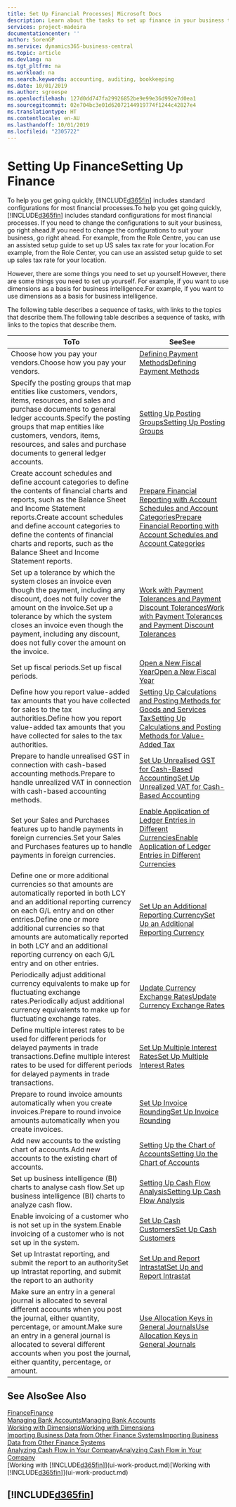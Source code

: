 ```yaml
---
title: Set Up Financial Processes| Microsoft Docs
description: Learn about the tasks to set up finance in your business to suit all your accounting, auditing, or bookkeeping needs.
services: project-madeira
documentationcenter: ''
author: SorenGP
ms.service: dynamics365-business-central
ms.topic: article
ms.devlang: na
ms.tgt_pltfrm: na
ms.workload: na
ms.search.keywords: accounting, auditing, bookkeeping
ms.date: 10/01/2019
ms.author: sgroespe
ms.openlocfilehash: 127d0dd747fa29926852be9e99e36d992e7d0ea1
ms.sourcegitcommit: 02e704bc3e01d62072144919774f1244c42827e4
ms.translationtype: HT
ms.contentlocale: en-AU
ms.lasthandoff: 10/01/2019
ms.locfileid: "2305722"
---
```

# <a name="setting-up-finance"></a><span data-ttu-id="fcc7a-103">Setting Up Finance</span><span class="sxs-lookup"><span data-stu-id="fcc7a-103">Setting Up Finance</span></span>
<span data-ttu-id="fcc7a-104">To help you get going quickly, [!INCLUDE[d365fin](includes/d365fin_md.md)] includes standard configurations for most financial processes.</span><span class="sxs-lookup"><span data-stu-id="fcc7a-104">To help you get going quickly, [!INCLUDE[d365fin](includes/d365fin_md.md)] includes standard configurations for most financial processes.</span></span> <span data-ttu-id="fcc7a-105">If you need to change the configurations to suit your business, go right ahead.</span><span class="sxs-lookup"><span data-stu-id="fcc7a-105">If you need to change the configurations to suit your business, go right ahead.</span></span> <span data-ttu-id="fcc7a-106">For example, from the Role Centre, you can use an assisted setup guide to set up US sales tax rate for your location.</span><span class="sxs-lookup"><span data-stu-id="fcc7a-106">For example, from the Role Center, you can use an assisted setup guide to set up sales tax rate for your location.</span></span>  

<span data-ttu-id="fcc7a-107">However, there are some things you need to set up yourself.</span><span class="sxs-lookup"><span data-stu-id="fcc7a-107">However, there are some things you need to set up yourself.</span></span> <span data-ttu-id="fcc7a-108">For example, if you want to use dimensions as a basis for business intelligence.</span><span class="sxs-lookup"><span data-stu-id="fcc7a-108">For example, if you want to use dimensions as a basis for business intelligence.</span></span>  

<span data-ttu-id="fcc7a-109">The following table describes a sequence of tasks, with links to the topics that describe them.</span><span class="sxs-lookup"><span data-stu-id="fcc7a-109">The following table describes a sequence of tasks, with links to the topics that describe them.</span></span>

| <span data-ttu-id="fcc7a-110">To</span><span class="sxs-lookup"><span data-stu-id="fcc7a-110">To</span></span> | <span data-ttu-id="fcc7a-111">See</span><span class="sxs-lookup"><span data-stu-id="fcc7a-111">See</span></span> |
| --- | --- |
| <span data-ttu-id="fcc7a-112">Choose how you pay your vendors.</span><span class="sxs-lookup"><span data-stu-id="fcc7a-112">Choose how you pay your vendors.</span></span> |[<span data-ttu-id="fcc7a-113">Defining Payment Methods</span><span class="sxs-lookup"><span data-stu-id="fcc7a-113">Defining Payment Methods</span></span>](finance-payment-methods.md) |
| <span data-ttu-id="fcc7a-114">Specify the posting groups that map entities like customers, vendors, items, resources, and sales and purchase documents to general ledger accounts.</span><span class="sxs-lookup"><span data-stu-id="fcc7a-114">Specify the posting groups that map entities like customers, vendors, items, resources, and sales and purchase documents to general ledger accounts.</span></span> |[<span data-ttu-id="fcc7a-115">Setting Up Posting Groups</span><span class="sxs-lookup"><span data-stu-id="fcc7a-115">Setting Up Posting Groups</span></span>](finance-posting-groups.md)|
|<span data-ttu-id="fcc7a-116">Create account schedules and define account categories to define the contents of financial charts and reports, such as the Balance Sheet and Income Statement reports.</span><span class="sxs-lookup"><span data-stu-id="fcc7a-116">Create account schedules and define account categories to define the contents of financial charts and reports, such as the Balance Sheet and Income Statement reports.</span></span>|[<span data-ttu-id="fcc7a-117">Prepare Financial Reporting with Account Schedules and Account Categories</span><span class="sxs-lookup"><span data-stu-id="fcc7a-117">Prepare Financial Reporting with Account Schedules and Account Categories</span></span>](bi-how-work-account-schedule.md)|
|<span data-ttu-id="fcc7a-118">Set up a tolerance by which the system closes an invoice even though the payment, including any discount, does not fully cover the amount on the invoice.</span><span class="sxs-lookup"><span data-stu-id="fcc7a-118">Set up a tolerance by which the system closes an invoice even though the payment, including any discount, does not fully cover the amount on the invoice.</span></span>|[<span data-ttu-id="fcc7a-119">Work with Payment Tolerances and Payment Discount Tolerances</span><span class="sxs-lookup"><span data-stu-id="fcc7a-119">Work with Payment Tolerances and Payment Discount Tolerances</span></span>](finance-payment-tolerance-and-payment-discount-tolerance.md)|
| <span data-ttu-id="fcc7a-120">Set up fiscal periods.</span><span class="sxs-lookup"><span data-stu-id="fcc7a-120">Set up fiscal periods.</span></span> |[<span data-ttu-id="fcc7a-121">Open a New Fiscal Year</span><span class="sxs-lookup"><span data-stu-id="fcc7a-121">Open a New Fiscal Year</span></span>](finance-how-open-new-fiscal-year.md) |
| <span data-ttu-id="fcc7a-122">Define how you report value-added tax amounts that you have collected for sales to the tax authorities.</span><span class="sxs-lookup"><span data-stu-id="fcc7a-122">Define how you report value-added tax amounts that you have collected for sales to the tax authorities.</span></span> |[<span data-ttu-id="fcc7a-123">Setting Up Calculations and Posting Methods for Goods and Services Tax</span><span class="sxs-lookup"><span data-stu-id="fcc7a-123">Setting Up Calculations and Posting Methods for Value-Added Tax</span></span>](finance-setup-vat.md)|
|<span data-ttu-id="fcc7a-124">Prepare to handle unrealised GST in connection with cash-based accounting methods.</span><span class="sxs-lookup"><span data-stu-id="fcc7a-124">Prepare to handle unrealized VAT in connection with cash-based accounting methods.</span></span>|[<span data-ttu-id="fcc7a-125">Set Up Unrealised GST for Cash-Based Accounting</span><span class="sxs-lookup"><span data-stu-id="fcc7a-125">Set Up Unrealized VAT for Cash-Based Accounting</span></span>](finance-setup-unrealized-vat.md)|
| <span data-ttu-id="fcc7a-126">Set your Sales and Purchases features up to handle payments in foreign currencies.</span><span class="sxs-lookup"><span data-stu-id="fcc7a-126">Set your Sales and Purchases features up to handle payments in foreign currencies.</span></span>|[<span data-ttu-id="fcc7a-127">Enable Application of Ledger Entries in Different Currencies</span><span class="sxs-lookup"><span data-stu-id="fcc7a-127">Enable Application of Ledger Entries in Different Currencies</span></span>](finance-how-enable-application-ledger-entries-different-currencies.md)
|<span data-ttu-id="fcc7a-128">Define one or more additional currencies so that amounts are automatically reported in both LCY and an additional reporting currency on each G/L entry and on other entries.</span><span class="sxs-lookup"><span data-stu-id="fcc7a-128">Define one or more additional currencies so that amounts are automatically reported in both LCY and an additional reporting currency on each G/L entry and on other entries.</span></span>|[<span data-ttu-id="fcc7a-129">Set Up an Additional Reporting Currency</span><span class="sxs-lookup"><span data-stu-id="fcc7a-129">Set Up an Additional Reporting Currency</span></span>](finance-how-setup-additional-currencies.md)|
|<span data-ttu-id="fcc7a-130">Periodically adjust additional currency equivalents to make up for fluctuating exchange rates.</span><span class="sxs-lookup"><span data-stu-id="fcc7a-130">Periodically adjust additional currency equivalents to make up for fluctuating exchange rates.</span></span>|[<span data-ttu-id="fcc7a-131">Update Currency Exchange Rates</span><span class="sxs-lookup"><span data-stu-id="fcc7a-131">Update Currency Exchange Rates</span></span>](finance-how-update-currencies.md)|
|<span data-ttu-id="fcc7a-132">Define multiple interest rates to be used for different periods for delayed payments in trade transactions.</span><span class="sxs-lookup"><span data-stu-id="fcc7a-132">Define multiple interest rates to be used for different periods for delayed payments in trade transactions.</span></span>|[<span data-ttu-id="fcc7a-133">Set Up Multiple Interest Rates</span><span class="sxs-lookup"><span data-stu-id="fcc7a-133">Set Up Multiple Interest Rates</span></span>](finance-how-to-set-up-multiple-interest-rates.md)|
|<span data-ttu-id="fcc7a-134">Prepare to round invoice amounts automatically when you create invoices.</span><span class="sxs-lookup"><span data-stu-id="fcc7a-134">Prepare to round invoice amounts automatically when you create invoices.</span></span>|[<span data-ttu-id="fcc7a-135">Set Up Invoice Rounding</span><span class="sxs-lookup"><span data-stu-id="fcc7a-135">Set Up Invoice Rounding</span></span>](finance-set-up-invoice-rounding.md)|
| <span data-ttu-id="fcc7a-136">Add new accounts to the existing chart of accounts.</span><span class="sxs-lookup"><span data-stu-id="fcc7a-136">Add new accounts to the existing chart of accounts.</span></span> |[<span data-ttu-id="fcc7a-137">Setting Up the Chart of Accounts</span><span class="sxs-lookup"><span data-stu-id="fcc7a-137">Setting Up the Chart of Accounts</span></span>](finance-setup-chart-accounts.md) |
| <span data-ttu-id="fcc7a-138">Set up business intelligence (BI) charts to analyse cash flow.</span><span class="sxs-lookup"><span data-stu-id="fcc7a-138">Set up business intelligence (BI) charts to analyze cash flow.</span></span> |[<span data-ttu-id="fcc7a-139">Setting Up Cash Flow Analysis</span><span class="sxs-lookup"><span data-stu-id="fcc7a-139">Setting Up Cash Flow Analysis</span></span>](finance-setup-cash-flow-analyses.md) |
|<span data-ttu-id="fcc7a-140">Enable invoicing of a customer who is not set up in the system.</span><span class="sxs-lookup"><span data-stu-id="fcc7a-140">Enable invoicing of a customer who is not set up in the system.</span></span>|[<span data-ttu-id="fcc7a-141">Set Up Cash Customers</span><span class="sxs-lookup"><span data-stu-id="fcc7a-141">Set Up Cash Customers</span></span>](finance-how-to-set-up-cash-customers.md)|
| <span data-ttu-id="fcc7a-142">Set up Intrastat reporting, and submit the report to an authority</span><span class="sxs-lookup"><span data-stu-id="fcc7a-142">Set up Intrastat reporting, and submit the report to an authority</span></span> | [<span data-ttu-id="fcc7a-143">Set Up and Report Intrastat</span><span class="sxs-lookup"><span data-stu-id="fcc7a-143">Set Up and Report Intrastat</span></span>](finance-how-setup-report-intrastat.md)|
|<span data-ttu-id="fcc7a-144">Make sure an entry in a general journal is allocated to several different accounts when you post the journal, either quantity, percentage, or amount.</span><span class="sxs-lookup"><span data-stu-id="fcc7a-144">Make sure an entry in a general journal is allocated to several different accounts when you post the journal, either quantity, percentage, or amount.</span></span>|[<span data-ttu-id="fcc7a-145">Use Allocation Keys in General Journals</span><span class="sxs-lookup"><span data-stu-id="fcc7a-145">Use Allocation Keys in General Journals</span></span>](ui-how-use-allocation-keys-general-journals.md)|

## <a name="see-also"></a><span data-ttu-id="fcc7a-146">See Also</span><span class="sxs-lookup"><span data-stu-id="fcc7a-146">See Also</span></span>
[<span data-ttu-id="fcc7a-147">Finance</span><span class="sxs-lookup"><span data-stu-id="fcc7a-147">Finance</span></span>](finance.md)  
[<span data-ttu-id="fcc7a-148">Managing Bank Accounts</span><span class="sxs-lookup"><span data-stu-id="fcc7a-148">Managing Bank Accounts</span></span>](bank-manage-bank-accounts.md)  
[<span data-ttu-id="fcc7a-149">Working with Dimensions</span><span class="sxs-lookup"><span data-stu-id="fcc7a-149">Working with Dimensions</span></span>](finance-dimensions.md)  
[<span data-ttu-id="fcc7a-150">Importing Business Data from Other Finance Systems</span><span class="sxs-lookup"><span data-stu-id="fcc7a-150">Importing Business Data from Other Finance Systems</span></span>](across-import-data-configuration-packages.md)  
[<span data-ttu-id="fcc7a-151">Analyzing Cash Flow in Your Company</span><span class="sxs-lookup"><span data-stu-id="fcc7a-151">Analyzing Cash Flow in Your Company</span></span>](finance-analyze-cash-flow.md)  
<span data-ttu-id="fcc7a-152">[Working with [!INCLUDE[d365fin](includes/d365fin_md.md)]](ui-work-product.md)</span><span class="sxs-lookup"><span data-stu-id="fcc7a-152">[Working with [!INCLUDE[d365fin](includes/d365fin_md.md)]](ui-work-product.md)</span></span>  

## [!INCLUDE[d365fin](includes/free_trial_md.md)]  
